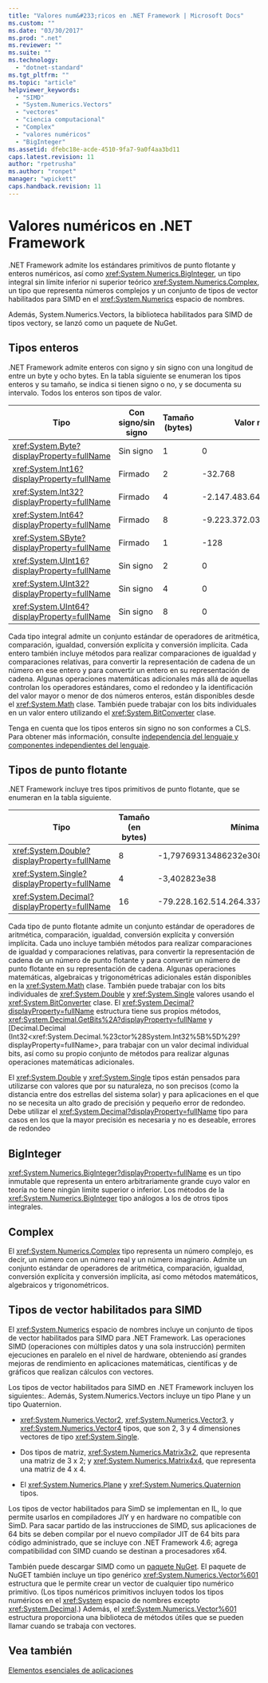 ```yaml
---
title: "Valores num&#233;ricos en .NET Framework | Microsoft Docs"
ms.custom: ""
ms.date: "03/30/2017"
ms.prod: ".net"
ms.reviewer: ""
ms.suite: ""
ms.technology: 
  - "dotnet-standard"
ms.tgt_pltfrm: ""
ms.topic: "article"
helpviewer_keywords: 
  - "SIMD"
  - "System.Numerics.Vectors"
  - "vectores"
  - "ciencia computacional"
  - "Complex"
  - "valores numéricos"
  - "BigInteger"
ms.assetid: dfebc18e-acde-4510-9fa7-9a0f4aa3bd11
caps.latest.revision: 11
author: "rpetrusha"
ms.author: "ronpet"
manager: "wpickett"
caps.handback.revision: 11
---
```

# Valores num&#233;ricos en .NET Framework
.NET Framework admite los estándares primitivos de punto flotante y enteros numéricos, así como <xref:System.Numerics.BigInteger>, un tipo integral sin límite inferior ni superior teórico <xref:System.Numerics.Complex>, un tipo que representa números complejos y un conjunto de tipos de vector habilitados para SIMD en el <xref:System.Numerics> espacio de nombres.  
  
 Además, System.Numerics.Vectors, la biblioteca habilitados para SIMD de tipos vectory, se lanzó como un paquete de NuGet.  
  
## <a name="integral-types"></a>Tipos enteros  
 .NET Framework admite enteros con signo y sin signo con una longitud de entre un byte y ocho bytes. En la tabla siguiente se enumeran los tipos enteros y su tamaño, se indica si tienen signo o no, y se documenta su intervalo. Todos los enteros son tipos de valor.  
  
|Tipo|Con signo/sin signo|Tamaño (bytes)|Valor mínimo|Valor máximo|  
|----------|----------------------|--------------------|-------------------|-------------------|  
|<xref:System.Byte?displayProperty=fullName>|Sin signo|1|0|255|  
|<xref:System.Int16?displayProperty=fullName>|Firmado|2|-32.768|32.767|  
|<xref:System.Int32?displayProperty=fullName>|Firmado|4|-2.147.483.648|2.147.483.647|  
|<xref:System.Int64?displayProperty=fullName>|Firmado|8|-9.223.372.036.854.775.808|9.223.372.036.854.775.807|  
|<xref:System.SByte?displayProperty=fullName>|Firmado|1|-128|127|  
|<xref:System.UInt16?displayProperty=fullName>|Sin signo|2|0|65.535|  
|<xref:System.UInt32?displayProperty=fullName>|Sin signo|4|0|4.294.967.295|  
|<xref:System.UInt64?displayProperty=fullName>|Sin signo|8|0|18.446.744.073.709.551.615|  
  
 Cada tipo integral admite un conjunto estándar de operadores de aritmética, comparación, igualdad, conversión explícita y conversión implícita. Cada entero también incluye métodos para realizar comparaciones de igualdad y comparaciones relativas, para convertir la representación de cadena de un número en ese entero y para convertir un entero en su representación de cadena. Algunas operaciones matemáticas adicionales más allá de aquellas controlan los operadores estándares, como el redondeo y la identificación del valor mayor o menor de dos números enteros, están disponibles desde el <xref:System.Math> clase. También puede trabajar con los bits individuales en un valor entero utilizando el <xref:System.BitConverter> clase.  
  
 Tenga en cuenta que los tipos enteros sin signo no son conformes a CLS. Para obtener más información, consulte [independencia del lenguaje y componentes independientes del lenguaje](../../docs/standard/language-independence-and-language-independent-components.md).  
  
## <a name="floating-point-types"></a>Tipos de punto flotante  
 .NET Framework incluye tres tipos primitivos de punto flotante, que se enumeran en la tabla siguiente.  
  
|Tipo|Tamaño (en bytes)|Mínima|Máximo|  
|----------|-----------------------|-------------|-------------|  
|<xref:System.Double?displayProperty=fullName>|8|-1,79769313486232e308|-1,79769313486232e308|  
|<xref:System.Single?displayProperty=fullName>|4|-3,402823e38|-3,402823e38|  
|<xref:System.Decimal?displayProperty=fullName>|16|-79.228.162.514.264.337.593.543.950.335|79.228.162.514.264.337.593.543.950.335|  
  
 Cada tipo de punto flotante admite un conjunto estándar de operadores de aritmética, comparación, igualdad, conversión explícita y conversión implícita. Cada uno incluye también métodos para realizar comparaciones de igualdad y comparaciones relativas, para convertir la representación de cadena de un número de punto flotante y para convertir un número de punto flotante en su representación de cadena. Algunas operaciones matemáticas, algebraicas y trigonométricas adicionales están disponibles en la <xref:System.Math> clase. También puede trabajar con los bits individuales de <xref:System.Double> y <xref:System.Single> valores usando el <xref:System.BitConverter> clase. El <xref:System.Decimal?displayProperty=fullName> estructura tiene sus propios métodos, <xref:System.Decimal.GetBits%2A?displayProperty=fullName> y [Decimal.Decimal (Int32\<xref:System.Decimal.%23ctor%28System.Int32%5B%5D%29?displayProperty=fullName>, para trabajar con un valor decimal individual bits, así como su propio conjunto de métodos para realizar algunas operaciones matemáticas adicionales.  
  
 El <xref:System.Double> y <xref:System.Single> tipos están pensados para utilizarse con valores que por su naturaleza, no son precisos (como la distancia entre dos estrellas del sistema solar) y para aplicaciones en el que no se necesita un alto grado de precisión y pequeño error de redondeo. Debe utilizar el <xref:System.Decimal?displayProperty=fullName> tipo para casos en los que la mayor precisión es necesaria y no es deseable, errores de redondeo  
  
## <a name="biginteger"></a>BigInteger  
 <xref:System.Numerics.BigInteger?displayProperty=fullName> es un tipo inmutable que representa un entero arbitrariamente grande cuyo valor en teoría no tiene ningún límite superior o inferior. Los métodos de la <xref:System.Numerics.BigInteger> tipo análogos a los de otros tipos integrales.  
  
## <a name="complex"></a>Complex  
 El <xref:System.Numerics.Complex> tipo representa un número complejo, es decir, un número con un número real y un número imaginario. Admite un conjunto estándar de operadores de aritmética, comparación, igualdad, conversión explícita y conversión implícita, así como métodos matemáticos, algebraicos y trigonométricos.  
  
## <a name="simd-enabled-vector-types"></a>Tipos de vector habilitados para SIMD  
 El <xref:System.Numerics> espacio de nombres incluye un conjunto de tipos de vector habilitados para SIMD para .NET Framework. Las operaciones SIMD (operaciones con múltiples datos y una sola instrucción) permiten ejecuciones en paralelo en el nivel de hardware, obteniendo así grandes mejoras de rendimiento en aplicaciones matemáticas, científicas y de gráficos que realizan cálculos con vectores.  
  
 Los tipos de vector habilitados para  SIMD en .NET Framework incluyen los siguientes:.  Además, System.Numerics.Vectors incluye un tipo Plane y un tipo Quaternion.  
  
-   <xref:System.Numerics.Vector2>, <xref:System.Numerics.Vector3>, y <xref:System.Numerics.Vector4> tipos, que son 2, 3 y 4 dimensiones vectores de tipo <xref:System.Single>.  
  
-   Dos tipos de matriz, <xref:System.Numerics.Matrix3x2>, que representa una matriz de 3 x 2; y <xref:System.Numerics.Matrix4x4>, que representa una matriz de 4 x 4.  
  
-   El <xref:System.Numerics.Plane> y <xref:System.Numerics.Quaternion> tipos.  
  
 Los tipos de vector habilitados para SimD se implementan en IL, lo que permite usarlos en compiladores JIY y en hardware no compatible con SimD. Para sacar partido de las instrucciones de SIMD, sus aplicaciones de 64 bits se deben compilar por el nuevo compilador JIT de 64 bits para código administrado, que se incluye con .NET Framework 4.6; agrega compatibilidad con SIMD cuando se destinan a procesadores x64.  
  
 También puede descargar SIMD como un [paquete NuGet](http://www.nuget.org/packages/System.Numerics.Vectors).  El paquete de NuGET también incluye un tipo genérico <xref:System.Numerics.Vector%601> estructura que le permite crear un vector de cualquier tipo numérico primitivo. (Los tipos numéricos primitivos incluyen todos los tipos numéricos en el <xref:System> espacio de nombres excepto <xref:System.Decimal>.) Además, el <xref:System.Numerics.Vector%601> estructura proporciona una biblioteca de métodos útiles que se pueden llamar cuando se trabaja con vectores.  
  
## <a name="see-also"></a>Vea también  
 [Elementos esenciales de aplicaciones](../../docs/standard/application-essentials.md)